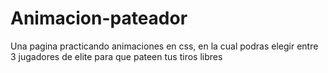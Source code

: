 # Animacion-pateador
Una pagina practicando animaciones en css, en la cual podras elegir entre 3 jugadores de elite para que pateen tus tiros libres
